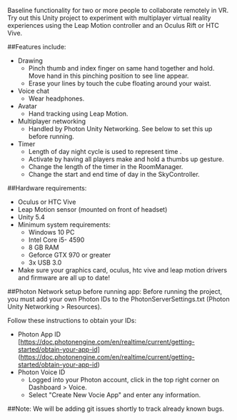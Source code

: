 Baseline functionality for two or more people to collaborate remotely in VR. Try out this Unity project to experiment with multiplayer virtual reality experiences using the Leap Motion controller and an Oculus Rift or HTC Vive.

##Features include:   

* Drawing  
  - Pinch thumb and index finger on same hand together and hold. Move hand in this pinching position to see line appear. 
  - Erase your lines by touch the cube floating around your waist.
* Voice chat  
  - Wear headphones.
* Avatar  
  - Hand tracking using Leap Motion.
* Multiplayer networking   
  - Handled by Photon Unity Networking. See below to set this up before running.
* Timer  
  - Length of day night cycle is used to represent time .
  - Activate by having all players make and hold a thumbs up gesture.
  - Change the length of the timer in the RoomManager. 
  - Change the start and end time of day in the SkyController.

##Hardware requirements:
* Oculus or HTC Vive
* Leap Motion sensor (mounted on front of headset)
* Unity 5.4
* Minimum system requirements: 
  - Windows 10 PC
  - Intel Core i5- 4590 
  - 8 GB RAM
  - Geforce GTX 970 or greater
  - 3x USB 3.0
* Make sure your graphics card, oculus, htc vive and leap motion drivers and firmware are all up to date!


##Photon Network setup before running app:
Before running the project, you must add your own Photon IDs to the PhotonServerSettings.txt (Photon Unity Networking > Resources).

Follow these instructions to obtain your IDs: 
* Photon App ID [https://doc.photonengine.com/en/realtime/current/getting-started/obtain-your-app-id] (https://doc.photonengine.com/en/realtime/current/getting-started/obtain-your-app-id)
* Photon Voice ID
  - Logged into your Photon account, click in the top right corner on Dashboard > Voice.
  - Select "Create New Vocie App" and enter any information.
  
##Note:
We will be adding git issues shortly to track already known bugs.
